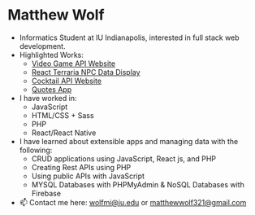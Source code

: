 # Matthew Wolf 
- Informatics Student at IU Indianapolis, interested in full stack web development.
- Highlighted Works:
  - [Video Game API Website](https://github.com/wolfmatt233/GameAPI)
  - [React Terraria NPC Data Display](https://github.com/n320-wolfmi/Project2)
  - [Cocktail API Website](https://github.com/n423-wolfmi/CocktailProject)
  - [Quotes App](https://github.com/wolfmatt233/QuoteApp)
- I have worked in: 
  - JavaScript
  - HTML/CSS + Sass
  - PHP
  - React/React Native
- I have learned about extensible apps and managing data with the following:
  - CRUD applications using JavaScript, React js, and PHP
  - Creating Rest APIs using PHP
  - Using public APIs with JavaScript
  - MYSQL Databases with PHPMyAdmin & NoSQL Databases with Firebase
- 📫 Contact me here: wolfmi@iu.edu or matthewwolf321@gmail.com

<!---
wolfmatt233/wolfmatt233 is a ✨ special ✨ repository because its `README.md` (this file) appears on your GitHub profile.
You can click the Preview link to take a look at your changes.
--->
